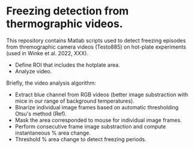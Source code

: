 # Freezing detection from thermographic videos.

This repository contains Matlab scripts used to detect freezing episodes from thremographic camera videos (Testo885) on hot-plate experiments (used in Winke et al. 2022, XXX).


- Define ROI that includes the hotplate area.
- Analyze video.

Briefly, the video analysis algorithm:
- Extract blue channel from RGB videos (better image substraction with mice in our range of background temperatures).
- Binarize individual image frames based on automatic thresholding Otsu's method (Ref).
- Mask the area corresponded to mouse for individual image frames.
- Perform consecutive frame image substraction and compute instantaneous % area change.
- Threshold % area change to detect freezing periods.
